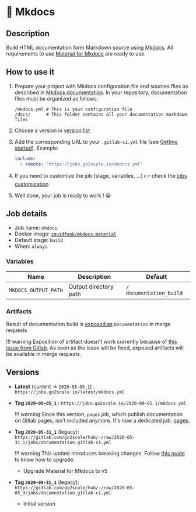 # 📃 Mkdocs

## Description

Build HTML documentation form Markdown source using
[Mkdocs](https://www.mkdocs.org/). All requirements to use [Material for
Mkdocs](https://squidfunk.github.io/mkdocs-material/) are ready to use.

## How to use it

1. Prepare your project with Mkdocs configuration file and sources files as
   described in [Mkdocs
   documentation](https://www.mkdocs.org/#getting-started). In your repository,
   documentation files must be organized as follows:

    ```
    /mkdocs.yml # This is your configuration file
    /docs/      # This folder contains all your documentation markdown files
    ```
2. Choose a version in [version list](#versions)
3. Add the corresponding URL to your `.gitlab-ci.yml` file (see [Getting
   started](/getting-started)). Example:

    ```yaml
    include:
      - remote: 'https://jobs.go2scale.io/mkdocs.yml'
    ```

4. If you need to customize the job (stage, variables, ...) 👉 check the [jobs
   customization](/getting-started/#jobs-customization)

5. Well done, your job is ready to work ! 😀

## Job details

* Job name: `mkdocs`
* Docker image:
[`squidfunk/mkdocs-material`](https://hub.docker.com/r/squidfunk/mkdocs-material)
* Default stage: `build`
* When: `always`

### Variables

| Name | Description | Default |
| ---- | ----------- | ------- |
| `MKDOCS_OUTPUT_PATH` | Output directory path | `/ documentation_build` |

### Artifacts

Result of documentation build is [exposed
as](https://docs.gitlab.com/ee/ci/yaml/#artifactsexpose_as) `Documentation` in
merge requests

!!! warning
    Exposition of artifact doesn't work currently because of [this issue from
    Gitlab](https://gitlab.com/gitlab-org/gitlab/-/issues/37129). As soon as
    the issue will be fixed, exposed artifacts will be available in merge
    requests.

## Versions

* **Latest** (current -> `2020-08-05_1`) : `https://jobs.go2scale.io/latest/mkdocs.yml`
* **Tag `2020-08-05_1`** : `https://jobs.go2scale.io/2020-08-05_1/mkdocs.yml`

    !!! warning
        Since this version, `pages` job, which publish documentation on Gitlab
        pages, isn't included anymore. It's now a dedicated job:
        [pages](Jobs/pages).

* **Tag `2020-05-31_1`** (legacy): `https://gitlab.com/go2scale/hub/-/raw/2020-05-31_1/jobs/documentation.gitlab-ci.yml`

    !!! warning
        This update introduces breaking changes. Follow [this
        guide](https://squidfunk.github.io/mkdocs-material/releases/5/#how-to-upgrade)
        to know how to upgrade.
    * Upgrade Material for Mkdocs to v5

* **Tag `2020-05-31_1`** (legacy): `https://gitlab.com/go2scale/hub/-/raw/2020-05-05_3/jobs/documentation.gitlab-ci.yml`

    * Initial version
